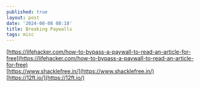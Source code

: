 ```yaml
---
published: true
layout: post
date: '2024-08-08 08:18'
title: Breaking Paywalls
tags: misc 
---
```

[https://lifehacker.com/how-to-bypass-a-paywall-to-read-an-article-for-free](https://lifehacker.com/how-to-bypass-a-paywall-to-read-an-article-for-free)  
[https://www.shacklefree.in/](https://www.shacklefree.in/)  
[https://12ft.io/](https://12ft.io/)
